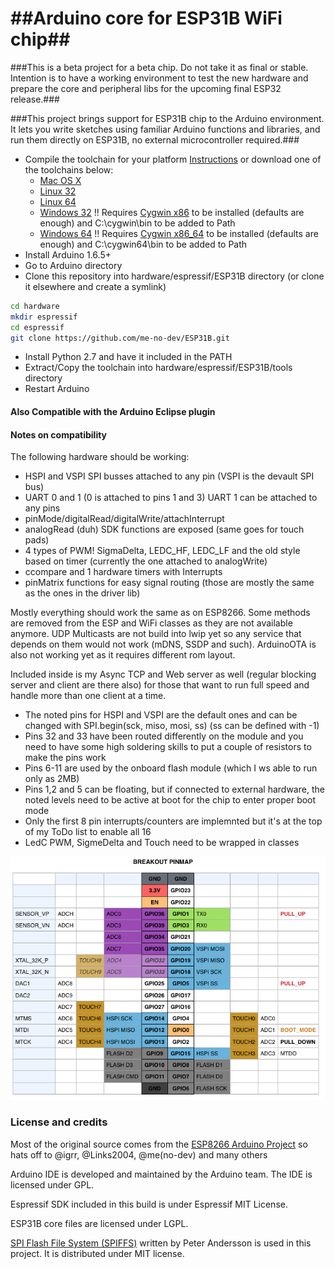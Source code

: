 ##Arduino core for ESP31B WiFi chip##
===========================================
###This is a beta project for a beta chip. Do not take it as final or stable. Intention is to have a working environment to test the new hardware and prepare the core and peripheral libs for the upcoming final ESP32 release.###

###This project brings support for ESP31B chip to the Arduino environment. It lets you write sketches using familiar Arduino functions and libraries, and run them directly on ESP31B, no external microcontroller required.###

- Compile the toolchain for your platform [Instructions](https://github.com/espressif/ESP32_RTOS_SDK#toolchain) or download one of the toolchains below:
  * [Mac OS X](http://static.ficeto.com/xtensa-esp108-elf-osx.zip)
  * [Linux 32](http://static.ficeto.com/xtensa-esp108-elf-linux32.tar.gz)
  * [Linux 64](http://static.ficeto.com/xtensa-esp108-elf-linux64.tar.gz)
  * [Windows 32](http://static.ficeto.com/xtensa-esp108-elf-cygwin32.zip) !! Requires [Cygwin x86](https://cygwin.com/setup-x86.exe) to be installed (defaults are enough) and C:\cygwin\bin to be added to Path
  * [Windows 64](http://static.ficeto.com/xtensa-esp108-elf-cygwin64.zip) !! Requires [Cygwin x86_64](https://cygwin.com/setup-x86_64.exe) to be installed (defaults are enough) and C:\cygwin64\bin to be added to Path
- Install Arduino 1.6.5+
- Go to Arduino directory
- Clone this repository into hardware/espressif/ESP31B directory (or clone it elsewhere and create a symlink)
```bash
cd hardware
mkdir espressif
cd espressif
git clone https://github.com/me-no-dev/ESP31B.git
```
- Install Python 2.7 and have it included in the PATH
- Extract/Copy the toolchain into hardware/espressif/ESP31B/tools directory
- Restart Arduino

#### Also Compatible with the Arduino Eclipse plugin ####


#### Notes on compatibility ####

The following hardware should be working:
- HSPI and VSPI SPI busses attached to any pin (VSPI is the devault SPI bus)
- UART 0 and 1 (0 is attached to pins 1 and 3) UART 1 can be attached to any pins
- pinMode/digitalRead/digitalWrite/attachInterrupt
- analogRead (duh) SDK functions are exposed (same goes for touch pads)
- 4 types of PWM! SigmaDelta, LEDC_HF, LEDC_LF and the old style based on timer (currently the one attached to analogWrite)
- ccompare and 1 hardware timers with Interrupts
- pinMatrix functions for easy signal routing (those are mostly the same as the ones in the driver lib)

Mostly everything should work the same as on ESP8266. Some methods are removed from the ESP and WiFi classes as they are not available anymore.
UDP Multicasts are not build into lwip yet so any service that depends on them would not work (mDNS, SSDP and such).
ArduinoOTA is also not working yet as it requires different rom layout.

Included inside is my Async TCP and Web server as well (regular blocking server and client are there also) for those that want to run full speed and handle more than one client at a time.

- The noted pins for HSPI and VSPI are the default ones and can be changed with SPI.begin(sck, miso, mosi, ss) (ss can be defined with -1)
- Pins 32 and 33 have been routed differently on the module and you need to have some high soldering skills to put a couple of resistors to make the pins work
- Pins 6-11 are used by the onboard flash module (which I ws able to run only as 2MB)
- Pins 1,2 and 5 can be floating, but if connected to external hardware, the noted levels need to be active at boot for the chip to enter proper boot mode
- Only the first 8 pin interrupts/counters are implemnted but it's at the top of my ToDo list to enable all 16
- LedC PWM, SigmeDelta and Touch need to be wrapped in classes

![Pin Functions](doc/esp32b_pinmap.png)


### License and credits ###

Most of the original source comes from the [ESP8266 Arduino Project](https://github.com/esp8266/Arduino) so hats off to @igrr, @Links2004, @me(no-dev) and many others

Arduino IDE is developed and maintained by the Arduino team. The IDE is licensed under GPL.

Espressif SDK included in this build is under Espressif MIT License.

ESP31B core files are licensed under LGPL.

[SPI Flash File System (SPIFFS)](https://github.com/pellepl/spiffs) written by Peter Andersson is used in this project. It is distributed under MIT license.
